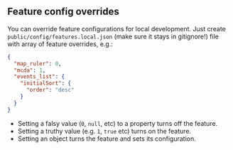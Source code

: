 ## Feature config overrides

You can override feature configurations for local development.
Just create `public/config/features.local.json` (make sure it stays in gitignore!) file with array of feature overrides, e.g.:

```json
{
  "map_ruler": 0,
  "mcda": 1,
  "events_list": {
    "initialSort": {
      "order": "desc"
    }
  }
}
```

- Setting a falsy value (`0`, `null`, etc) to a property turns off the feature.
- Setting a truthy value (e.g. `1`, `true` etc) turns on the feature.
- Setting an object turns the feature and sets its configuration.
